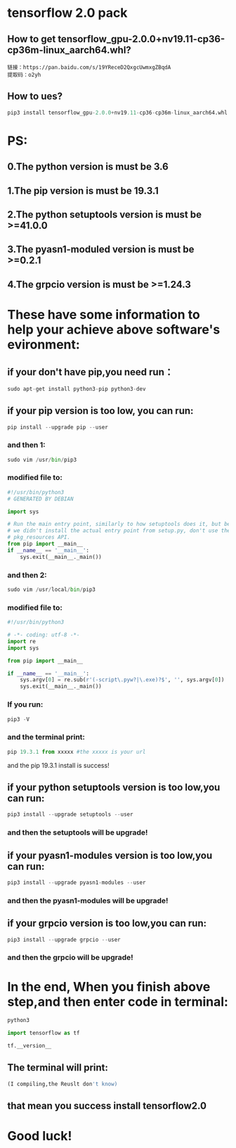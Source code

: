 # tensorflow 2.0 pack
## How to get  tensorflow_gpu-2.0.0+nv19.11-cp36-cp36m-linux_aarch64.whl?
```
链接：https://pan.baidu.com/s/19YReceD2QxgcUwmxgZBqdA
提取码：o2yh
```
## How to ues?
```python
pip3 install tensorflow_gpu-2.0.0+nv19.11-cp36-cp36m-linux_aarch64.whl --user
```
# PS:
## 0.The python version is must be 3.6
## 1.The pip version is must be 19.3.1
## 2.The python setuptools version is must be >=41.0.0
## 3.The pyasn1-moduled version is must be >=0.2.1
## 4.The grpcio version is must be >=1.24.3
# These have some information to help your achieve above software's evironment:
## if your don't have pip,you need run：
```python
sudo apt-get install python3-pip python3-dev
```
## if your pip version is too low, you can run:
```python
pip install --upgrade pip --user
```
### and then 1:
```python
sudo vim /usr/bin/pip3
```
### modified file to:
```python
#!/usr/bin/python3
# GENERATED BY DEBIAN

import sys

# Run the main entry point, similarly to how setuptools does it, but because
# we didn't install the actual entry point from setup.py, don't use the
# pkg_resources API.
from pip import __main__
if __name__ == '__main__':
    sys.exit(__main__._main())

```
### and then 2:
```python
sudo vim /usr/local/bin/pip3
```
### modified file to:
```python
#!/usr/bin/python3

# -*- coding: utf-8 -*-
import re
import sys

from pip import __main__

if __name__ == '__main__':
    sys.argv[0] = re.sub(r'(-script\.pyw?|\.exe)?$', '', sys.argv[0])
    sys.exit(__main__._main())

```

### If you run:
```python
pip3 -V
```
### and the terminal print:
```python
pip 19.3.1 from xxxxx #the xxxxx is your url
```
and the pip 19.3.1 install is success!

## if your python setuptools version is too low,you can run:
```python
pip3 install --upgrade setuptools --user
```
### and then the setuptools will be upgrade!

## if your pyasn1-modules version is too low,you can run:
```python
pip3 install --upgrade pyasn1-modules --user
```
### and then the pyasn1-modules will be upgrade!

## if your grpcio version is too low,you can run:
```python
pip3 install --upgrade grpcio --user
```
### and then the grpcio will be upgrade!


# In the end, When you finish above step,and then enter code in terminal:
```python
python3
```
```python
import tensorflow as tf
```
```python
tf.__version__
```
## The terminal will print:
```python
(I compiling,the Reuslt don't know)
```
## that mean you success install tensorflow2.0
# Good luck!



